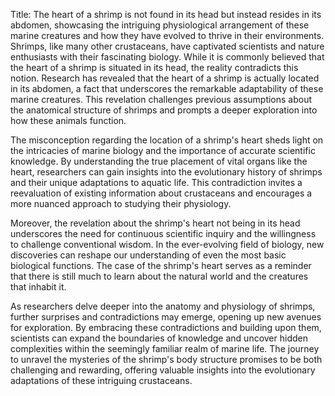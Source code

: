 Title: The heart of a shrimp is not found in its head but instead resides in its abdomen, showcasing the intriguing physiological arrangement of these marine creatures and how they have evolved to thrive in their environments.
Shrimps, like many other crustaceans, have captivated scientists and nature enthusiasts with their fascinating biology. While it is commonly believed that the heart of a shrimp is situated in its head, the reality contradicts this notion. Research has revealed that the heart of a shrimp is actually located in its abdomen, a fact that underscores the remarkable adaptability of these marine creatures. This revelation challenges previous assumptions about the anatomical structure of shrimps and prompts a deeper exploration into how these animals function.

The misconception regarding the location of a shrimp's heart sheds light on the intricacies of marine biology and the importance of accurate scientific knowledge. By understanding the true placement of vital organs like the heart, researchers can gain insights into the evolutionary history of shrimps and their unique adaptations to aquatic life. This contradiction invites a reevaluation of existing information about crustaceans and encourages a more nuanced approach to studying their physiology.

Moreover, the revelation about the shrimp's heart not being in its head underscores the need for continuous scientific inquiry and the willingness to challenge conventional wisdom. In the ever-evolving field of biology, new discoveries can reshape our understanding of even the most basic biological functions. The case of the shrimp's heart serves as a reminder that there is still much to learn about the natural world and the creatures that inhabit it.

As researchers delve deeper into the anatomy and physiology of shrimps, further surprises and contradictions may emerge, opening up new avenues for exploration. By embracing these contradictions and building upon them, scientists can expand the boundaries of knowledge and uncover hidden complexities within the seemingly familiar realm of marine life. The journey to unravel the mysteries of the shrimp's body structure promises to be both challenging and rewarding, offering valuable insights into the evolutionary adaptations of these intriguing crustaceans.